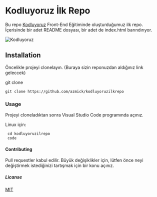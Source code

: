 # **Kodluyoruz İlk Repo**
Bu repo [Kodluyoruz](https://kodluyoruz.org/) Front-End Eğitiminde oluşturduğumuz ilk repo. İçerisinde bir adet README dosyası, bir adet de index.html barındırıyor.

![Kodluyoruz](https://kodluyoruz.org/wp-content/uploads/2022/05/kodluyoruz_yatay_slogan-300x35.png)

## **Installation**
Öncelikle projeyi clonelayın. (Buraya sizin reponuzdan aldığınız link geleccek)

git clone 
````
git clone https://github.com/azmick/kodluyoruzilkrepo 
````

### **Usage**
Projeyi cloneladıktan sonra Visual Studio Code programında açınız.

Linux için:
````
 cd kodluyoruzilrepo 
 code 
 ````

#### **Contributing**

Pull requestler kabul edilir. Büyük değişiklikler için, lütfen önce neyi değiştirmek istediğinizi tartışmak için bir konu açınız.

##### **Licanse**

[MIT](https://choosealicense.com/licenses/mit/)